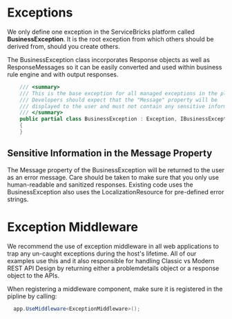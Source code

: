 # Exceptions
We only define one exception in the ServiceBricks platform called **BusinessException**. 
It is the root exception from which others should be derived from, should you create others.

The BusinessException class incorporates Response objects as well as ResponseMessages so it can be easily converted and used within business rule engine and with output responses.

```csharp
    /// <summary>
    /// This is the base exception for all managed exceptions in the platform.
    /// Developers should expect that the "Message" property will be
    /// displayed to the user and must not contain any sensitive information.
    /// </summary>
    public partial class BusinessException : Exception, IBusinessException
    {
    }

```

## Sensitive Information in the Message Property

The Message property of the BusinessException will be returned to the user as an error message.
Care should be taken to make sure that you only use human-readable and sanitized responses.
Existing code uses the BusinessException also uses the LocalizationResource for pre-defined error strings.


# Exception Middleware

We recommend the use of exception middleware in all web applications to trap any un-caught exceptions during the host's lifetime.
All of our examples use this and it also responsible for handling Classic vs Modern REST API Design by returning either a problemdetails object or a response object to the APIs.

When registering a middleware component, make sure it is registered in the pipline by calling: 

```csharp
  app.UseMiddleware<ExceptionMiddleware>();
```



